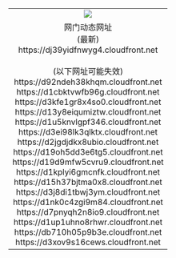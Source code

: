 ﻿<table>
  <tr></tr>
  <tr><td colspan=2 align=center><img src="https://dj39yidfnwyg4.cloudfront.net/Up/oGate.jpg" /></td></tr>
  <tr><td colspan=2 align=center>网门动态网址<br/>(最新)
<br>https://dj39yidfnwyg4.cloudfront.net
<br/><br/>(以下网址可能失效)
<br>https://d92ndeh38khqm.cloudfront.net
<br>https://d1cbktvwfb96g.cloudfront.net
<br>https://d3kfe1gr8x4so0.cloudfront.net
<br>https://d13y8eiqumiztw.cloudfront.net
<br>https://d1u5knvlgpf346.cloudfront.net
<br>https://d3ei98lk3qlktx.cloudfront.net
<br>https://d2jgdjdkx8ubio.cloudfront.net
<br>https://d19oh5dd3e6tg5.cloudfront.net
<br>https://d19d9mfw5cvru9.cloudfront.net
<br>https://d1kplyi6gmcnfk.cloudfront.net
<br>https://d15h37bjtma0x8.cloudfront.net
<br>https://d3j8di1tbwj3ym.cloudfront.net
<br>https://d1nk0c4zgi9m84.cloudfront.net
<br>https://d7pnyqh2n8io9.cloudfront.net
<br>https://d1up1uhno8rhwr.cloudfront.net
<br>https://db710h05p9b3e.cloudfront.net
<br>https://d3xov9s16cews.cloudfront.net
    </td>
  </tr>
</table>
